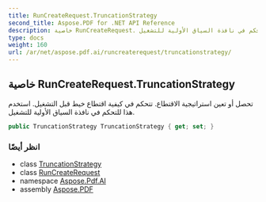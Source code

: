 ```yaml
---
title: RunCreateRequest.TruncationStrategy
second_title: Aspose.PDF for .NET API Reference
description: خاصية RunCreateRequest. تحصل أو تعين استراتيجية الاقتطاع. تتحكم في كيفية اقتطاع خيط قبل التشغيل. استخدم هذا للتحكم في نافذة السياق الأولية للتشغيل
type: docs
weight: 160
url: /ar/net/aspose.pdf.ai/runcreaterequest/truncationstrategy/
---
```

## خاصية RunCreateRequest.TruncationStrategy

تحصل أو تعين استراتيجية الاقتطاع. تتحكم في كيفية اقتطاع خيط قبل التشغيل. استخدم هذا للتحكم في نافذة السياق الأولية للتشغيل.

```csharp
public TruncationStrategy TruncationStrategy { get; set; }
```

### انظر أيضًا

* class [TruncationStrategy](../../truncationstrategy/)
* class [RunCreateRequest](../)
* namespace [Aspose.Pdf.AI](../../../aspose.pdf.ai/)
* assembly [Aspose.PDF](../../../)